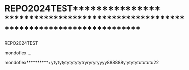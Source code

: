 # REPO2024TEST********************************************************************************
REPO2024TEST

mondoflex....

mondoflex**********+ytytytytytytytytryryryryyyy888888ytytytytutututu22
